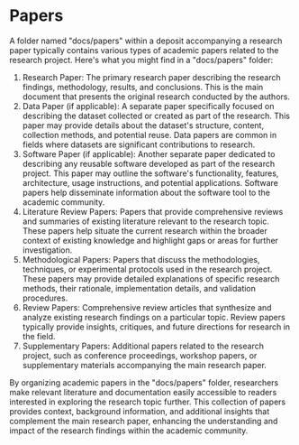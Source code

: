 # Papers

A folder named "docs/papers" within a deposit accompanying a research paper typically contains various types of academic papers related to the research project. Here's what you might find in a "docs/papers" folder:

1. Research Paper: The primary research paper describing the research findings, methodology, results, and conclusions. This is the main document that presents the original research conducted by the authors.
2. Data Paper (if applicable): A separate paper specifically focused on describing the dataset collected or created as part of the research. This paper may provide details about the dataset's structure, content, collection methods, and potential reuse. Data papers are common in fields where datasets are significant contributions to research.
3. Software Paper (if applicable): Another separate paper dedicated to describing any reusable software developed as part of the research project. This paper may outline the software's functionality, features, architecture, usage instructions, and potential applications. Software papers help disseminate information about the software tool to the academic community. 
4. Literature Review Papers: Papers that provide comprehensive reviews and summaries of existing literature relevant to the research topic. These papers help situate the current research within the broader context of existing knowledge and highlight gaps or areas for further investigation.
5. Methodological Papers: Papers that discuss the methodologies, techniques, or experimental protocols used in the research project. These papers may provide detailed explanations of specific research methods, their rationale, implementation details, and validation procedures.
6. Review Papers: Comprehensive review articles that synthesize and analyze existing research findings on a particular topic. Review papers typically provide insights, critiques, and future directions for research in the field.
7. Supplementary Papers: Additional papers related to the research project, such as conference proceedings, workshop papers, or supplementary materials accompanying the main research paper.

By organizing academic papers in the "docs/papers" folder, researchers make relevant literature and documentation easily accessible to readers interested in exploring the research topic further. This collection of papers provides context, background information, and additional insights that complement the main research paper, enhancing the understanding and impact of the research findings within the academic community.

